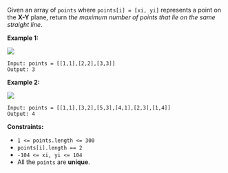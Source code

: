 Given an array of `points` where `points[i] = [xi, yi]` represents a point on
the **X-Y** plane, return _the maximum number of points that lie on the same
straight line_.



**Example 1:**

![](https://assets.leetcode.com/uploads/2021/02/25/plane1.jpg)

    
    
    Input: points = [[1,1],[2,2],[3,3]]
    Output: 3
    

**Example 2:**

![](https://assets.leetcode.com/uploads/2021/02/25/plane2.jpg)

    
    
    Input: points = [[1,1],[3,2],[5,3],[4,1],[2,3],[1,4]]
    Output: 4
    



**Constraints:**

  * `1 <= points.length <= 300`
  * `points[i].length == 2`
  * `-104 <= xi, yi <= 104`
  * All the `points` are **unique**.

